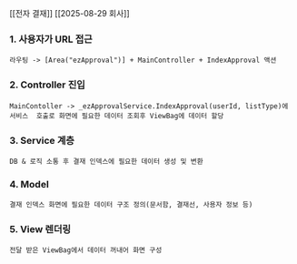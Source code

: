 [[전자 결재]]
[[2025-08-29 회사]]
### 1. 사용자가 URL 접근
    라우팅 -> [Area("ezApproval")] + MainController + IndexApproval 액션
### 2. Controller 진입
    MainContoller -> _ezApprovalService.IndexApproval(userId, listType)에 서비스  호출로 화면에 필요한 데이터 조회후 ViewBag에 데이터 할당
### 3. Service 계층
    DB & 로직 소통 후 결재 인덱스에 필요한 데이터 생성 및 변환
### 4. Model 
    결재 인덱스 화면에 필요한 데이터 구조 정의(문서함, 결재선, 사용자 정보 등)
### 5. View 렌더링
    전달 받은 ViewBag에서 데이터 꺼내어 화면 구성 